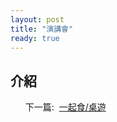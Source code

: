 ```yaml
---
layout: post
title: "演講會"
ready: true
---
```


## 介紹

<ul>
<tr>下一篇:&nbsp;</tr>
<a href="/activity/eat-together">
一起食/桌遊 
</a>
</ul>